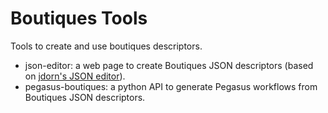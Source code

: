 # Boutiques Tools
Tools to create and use boutiques descriptors.

* json-editor: a web page to create Boutiques JSON descriptors (based on <a href="https://github.com/jdorn/json-editor">jdorn's JSON editor</a>).
* pegasus-boutiques: a python API to generate Pegasus workflows from Boutiques JSON descriptors.


